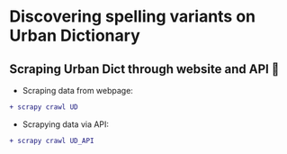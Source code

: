 # Discovering spelling variants on Urban Dictionary


Scraping Urban Dict through website and API :bamboo:
-------------

* Scraping data from webpage:
```diff
+ scrapy crawl UD
```

* Scrapying data via API:
```diff
+ scrapy crawl UD_API
```
